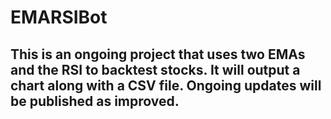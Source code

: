 # EMARSIBot
## This is an ongoing project that uses two EMAs and the RSI to backtest stocks. It will output a chart along with a CSV file. Ongoing updates will be published as improved.
